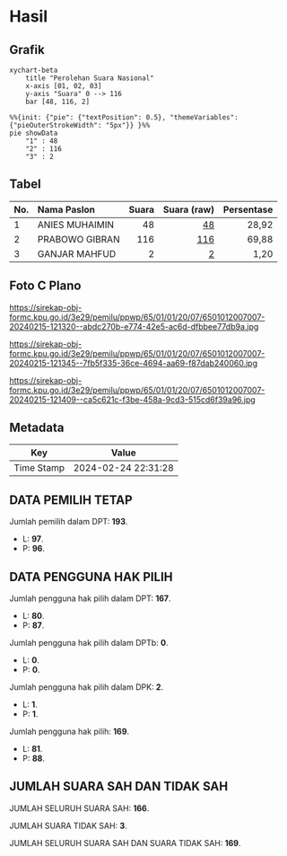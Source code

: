 # Hasil

## Grafik

```mermaid
xychart-beta
    title "Perolehan Suara Nasional"
    x-axis [01, 02, 03]
    y-axis "Suara" 0 --> 116
    bar [48, 116, 2]
```

```mermaid
%%{init: {"pie": {"textPosition": 0.5}, "themeVariables": {"pieOuterStrokeWidth": "5px"}} }%%
pie showData
    "1" : 48
    "2" : 116
    "3" : 2
```

## Tabel

| No. | Nama Paslon    | Suara | Suara (raw) | Persentase |
|:--- |:-------------- | -----:| -----------:| ----------:|
| 1   | ANIES MUHAIMIN | 48    | [48][p-1]   | 28,92      |
| 2   | PRABOWO GIBRAN | 116   | [116][p-2]  | 69,88      |
| 3   | GANJAR MAHFUD  | 2     | [2][p-3]    | 1,20       |


[p-1]: https://github.com/gigit-pemilu/pemilu-2024/blob/main/pilpres/hitung-suara/sub/65-kalimantan-utara/sub/01-bulungan/sub/01-tanjung-palas/sub/2007-antutan/sub/007-tps/sub/paslon-1.txt
[p-2]: https://github.com/gigit-pemilu/pemilu-2024/blob/main/pilpres/hitung-suara/sub/65-kalimantan-utara/sub/01-bulungan/sub/01-tanjung-palas/sub/2007-antutan/sub/007-tps/sub/paslon-2.txt
[p-3]: https://github.com/gigit-pemilu/pemilu-2024/blob/main/pilpres/hitung-suara/sub/65-kalimantan-utara/sub/01-bulungan/sub/01-tanjung-palas/sub/2007-antutan/sub/007-tps/sub/paslon-3.txt

## Foto C Plano

https://sirekap-obj-formc.kpu.go.id/3e29/pemilu/ppwp/65/01/01/20/07/6501012007007-20240215-121320--abdc270b-e774-42e5-ac6d-dfbbee77db9a.jpg

https://sirekap-obj-formc.kpu.go.id/3e29/pemilu/ppwp/65/01/01/20/07/6501012007007-20240215-121345--7fb5f335-36ce-4694-aa69-f87dab240060.jpg

https://sirekap-obj-formc.kpu.go.id/3e29/pemilu/ppwp/65/01/01/20/07/6501012007007-20240215-121409--ca5c621c-f3be-458a-9cd3-515cd6f39a96.jpg


## Metadata

| Key        | Value               |
| ---------- | ------------------- |
| Time Stamp | 2024-02-24 22:31:28 |


## DATA PEMILIH TETAP

Jumlah pemilih dalam DPT: **193**.
 * L: **97**.
 * P: **96**.

## DATA PENGGUNA HAK PILIH

Jumlah pengguna hak pilih dalam DPT: **167**.
 * L: **80**.
 * P: **87**.

Jumlah pengguna hak pilih dalam DPTb: **0**.
 * L: **0**.
 * P: **0**.

Jumlah pengguna hak pilih dalam DPK: **2**.
 * L: **1**.
 * P: **1**.

Jumlah pengguna hak pilih: **169**.
 * L: **81**.
 * P: **88**.

## JUMLAH SUARA SAH DAN TIDAK SAH

JUMLAH SELURUH SUARA SAH: **166**.

JUMLAH SUARA TIDAK SAH: **3**.

JUMLAH SELURUH SUARA SAH DAN SUARA TIDAK SAH: **169**.



